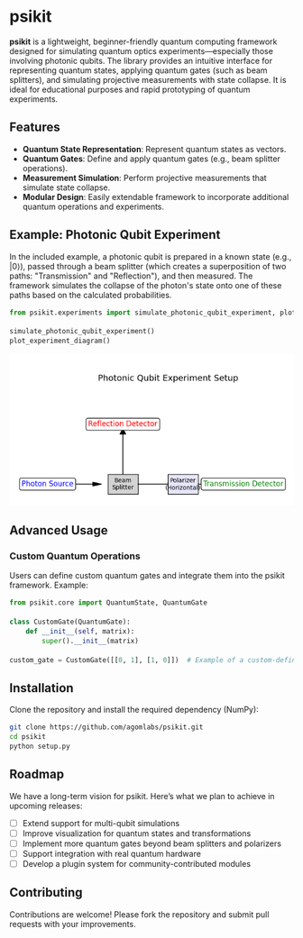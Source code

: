 # psikit

**psikit** is a lightweight, beginner-friendly quantum computing framework designed for simulating quantum optics experiments—especially those involving photonic qubits. The library provides an intuitive interface for representing quantum states, applying quantum gates (such as beam splitters), and simulating projective measurements with state collapse. It is ideal for educational purposes and rapid prototyping of quantum experiments.

## Features

- **Quantum State Representation**: Represent quantum states as vectors.
- **Quantum Gates**: Define and apply quantum gates (e.g., beam splitter operations).
- **Measurement Simulation**: Perform projective measurements that simulate state collapse.
- **Modular Design**: Easily extendable framework to incorporate additional quantum operations and experiments.

## Example: Photonic Qubit Experiment

In the included example, a photonic qubit is prepared in a known state (e.g., |0⟩), passed through a beam splitter (which creates a superposition of two paths: "Transmission" and "Reflection"), and then measured. The framework simulates the collapse of the photon's state onto one of these paths based on the calculated probabilities.

```py
from psikit.experiments import simulate_photonic_qubit_experiment, plot_experiment_diagram

simulate_photonic_qubit_experiment()
plot_experiment_diagram()
```
![Figure](./example.png)

## Advanced Usage  
### Custom Quantum Operations  
Users can define custom quantum gates and integrate them into the psikit framework. Example:  

```python
from psikit.core import QuantumState, QuantumGate  

class CustomGate(QuantumGate):  
    def __init__(self, matrix):  
        super().__init__(matrix)  

custom_gate = CustomGate([[0, 1], [1, 0]])  # Example of a custom-defined gate
```

## Installation

Clone the repository and install the required dependency (NumPy):

```bash
git clone https://github.com/agomlabs/psikit.git
cd psikit
python setup.py
```

<!-- ## Support
If you encounter issues or need help, feel free to open an issue or contact us via:
- [GitHub issues](https://github.com/agomlabs/psikit/issues)
- Email: [agom.contact@gmail.com](mailto:agom.contact@gmail.com)
- [Our Website](https://labs.agom.ir/) -->

## Roadmap  
We have a long-term vision for psikit. Here’s what we plan to achieve in upcoming releases:  
- [ ] Extend support for multi-qubit simulations  
- [ ] Improve visualization for quantum states and transformations  
- [ ] Implement more quantum gates beyond beam splitters and polarizers  
- [ ] Support integration with real quantum hardware  
- [ ] Develop a plugin system for community-contributed modules  

## Contributing
Contributions are welcome! Please fork the repository and submit pull requests with your improvements.

<!-- ## Citation
If you use psikit in your research or publications, please consider citing our library using the following reference:
```bibtex
@misc{psikit2025,
  title = {{psikit}: A Lightweight Quantum Computing Framework},
  author = {{AgomLabs}},
  year = {2025},
  note = {Available at \url{https://github.com/agomlabs/psikit}},
}
```
Feel free to modify the citation format according to your requirements.


## About Us
**AgomLabs** is an open-source organization dedicated to developing cutting-edge, free, and open-source technologies for people and developers. At AgomLabs, our mission is to build scalable and cost-effective solutions that empower the community and drive technological innovation. We also develop specialized technologies for large businesses.  
For more information, please visit our website: [labs.agom.ir](https://labs.agom.ir). -->
